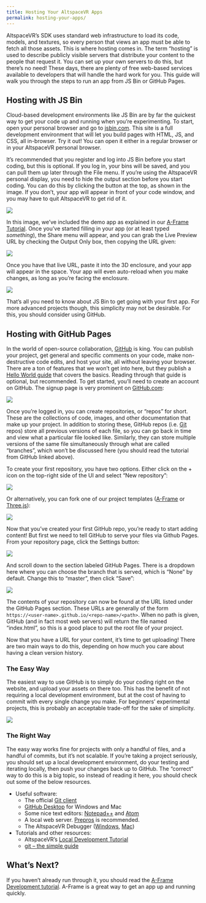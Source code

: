```yaml
---
title: Hosting Your AltspaceVR Apps
permalink: hosting-your-apps/
---
```


AltspaceVR’s SDK uses standard web infrastructure to load its code, models, and textures, so every person that views an
app must be able to fetch all those assets. This is where hosting comes in. The term “hosting” is used to describe
publicly visible servers that distribute your content to the people that request it. You can set up your own servers to
do this, but there’s no need! These days, there are plenty of free web-based services available to developers that will
handle the hard work for you. This guide will walk you through the steps to run an app from JS Bin or GitHub Pages.

<a name="jsbin"></a>

## Hosting with JS Bin

Cloud-based development environments like JS Bin are by far the quickest way to get your code up and running when you’re
experimenting. To start, open your personal browser and go to [jsbin.com](https://jsbin.com). This site is a full
development environment that will let you build pages with HTML, JS, and CSS, all in-browser. Try it out! You can open
it either in a regular browser or in your AltspaceVR personal browser.

It’s recommended that you register and log into JS Bin before you start coding, but this is optional. If you log in,
your bins will be saved, and you can pull them up later through the File menu. If you’re using the AltspaceVR personal
display, you need to hide the output section before you start coding. You can do this by clicking the button at the top,
as shown in the image. If you don’t, your app will appear in front of your code window, and you may have to quit
AltspaceVR to get rid of it.

<a data-featherlight href="/assets/images/jsbin1.png"><img src="/assets/images/jsbin1.png" /></a>

In this image, we’ve included the demo app as explained in our [A-Frame
Tutorial](/building-altspacevr-apps-with-a-frame/). Once you’ve started filling in your app
(or at least typed _something_), the Share menu will appear, and you can grab the Live Preview URL by checking the
Output Only box, then copying the URL given:

<a data-featherlight href="/assets/images/jsbin2.png"><img src="/assets/images/jsbin2.png" /></a>

Once you have that live URL, paste it into the 3D enclosure, and your app will appear in the space. Your app will even
auto-reload when you make changes, as long as you’re facing the enclosure.

<a data-featherlight href="/assets/images/jsbin3.png"><img src="/assets/images/jsbin3.png" /></a>

That’s all you need to know about JS Bin to get going with your first app. For more advanced projects though, this
simplicity may not be desirable. For this, you should consider using GitHub.

<a name="github"></a>

## Hosting with GitHub Pages

In the world of open-source collaboration, [GitHub](https://github.com) is king. You can publish your project, get
general and specific comments on your code, make non-destructive code edits, and host your site, all without leaving
your browser. There are a ton of features that we won’t get into here, but they publish a [Hello World
guide](https://guides.github.com/activities/hello-world/) that covers the basics. Reading through that guide is
optional, but recommended. To get started, you’ll need to create an account on GitHub. The signup page is very prominent
on [GitHub.com](https://github.com):

<a data-featherlight href="/assets/images/github_home.png"><img src="/assets/images/github_home.png" /></a>

Once you’re logged in, you can create repositories, or “repos” for short. These are the collections of code, images, and
other documentation that make up your project. In addition to storing these, GitHub repos (i.e.
[Git](https://en.wikipedia.org/wiki/Git) repos) store all previous versions of each file, so you can go back in time and
view what a particular file looked like. Similarly, they can store multiple versions of the same file simultaneously
through what are called “branches”, which won’t be discussed here (you should read the tutorial from GitHub linked
above).

To create your first repository, you have two options. Either click on the + icon on the top-right side of the UI and
select “New repository”:

<a data-featherlight href="/assets/images/gh-create-repo.png"><img src="/assets/images/gh-create-repo.png" /></a>

Or alternatively, you can fork one of our project templates
([A-Frame](https://github.com/AltspaceVR/project-template-aframe) or
[Three.js](https://github.com/AltspaceVR/project-template-threejs)):

<a data-featherlight href="/assets/images/gh-fork.png"><img src="/assets/images/gh-fork.png" /></a>

Now that you’ve created your first GitHub repo, you’re ready to start adding content! But first we need to tell GitHub
to serve your files via Github Pages. From your repository page, click the Settings button:

<a data-featherlight href="/assets/images/gh-repo-page.png"><img src="/assets/images/gh-repo-page.png" /></a>

And scroll down to the section labeled GitHub Pages. There is a dropdown here where you can choose the branch that is
served, which is “None” by default. Change this to “master”, then click “Save”:

<a data-featherlight href="/assets/images/gh-pages.png"><img src="/assets/images/gh-pages.png" /></a>

The contents of your repository can now be found at the URL listed under the GitHub Pages section. These URLs are
generally of the form `https://<user-name>.github.io/<repo-name>/<path>`. When no path is given, GitHub (and in fact
most web servers) will return the file named “index.html”, so this is a good place to put the root file of your project.

Now that you have a URL for your content, it’s time to get uploading! There are two main ways to do this, depending on
how much you care about having a clean version history.

### The Easy Way

The easiest way to use GitHub is to simply do your coding right on the website, and upload your assets on there too.
This has the benefit of not requiring a local development environment, but at the cost of having to commit with every
single change you make. For beginners’ experimental projects, this is probably an acceptable trade-off for the sake of
simplicity.

<a data-featherlight href="/assets/images/gh-easy-way.png"><img src="/assets/images/gh-easy-way.png" /></a>

### The Right Way

The easy way works fine for projects with only a handful of files, and a handful of commits, but it’s not scalable. If
you’re taking a project seriously, you should set up a local development environment, do your testing and iterating
locally, then push your changes back up to GitHub. The “correct” way to do this is a big topic, so instead of reading it
here, you should check out some of the below resources.

*   Useful software:
	*   The official [Git client](https://git-scm.com/)
	*   [GitHub Desktop](https://desktop.github.com/) for Windows and Mac
	*   Some nice text editors: [Notepad++](https://notepad-plus-plus.org/) and [Atom](https://atom.io/)
	*   A local web server. [Prepros](https://prepros.io/) is recommended.
	*   The AltspaceVR Debugger ([Windows](http://sdk.altvr.com/debugger/DebuggerWindows.zip),
		[Mac](http://sdk.altvr.com/debugger/DebuggerMacOSX.zip))
*   Tutorials and other resources:
	*   AltspaceVR’s [Local Development Tutorial](/local-dev/)
	*   [git – the simple guide](http://rogerdudler.github.io/git-guide/)

## What’s Next?

If you haven’t already run through it, you should read the [A-Frame Development
tutorial](/building-altspacevr-apps-with-a-frame/). A-Frame is a great way to get an app up
and running quickly.

